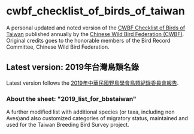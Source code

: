 # cwbf_checklist_of_birds_of_taiwan
A personal updated and noted version of the [CWBF Checklist of Birds of Taiwan](http://www.bird.org.tw/index.php/works/lists) published annually by the [Chinese Wild Bird Federation (CWBF)](http://www.bird.org.tw/index.php/about/mission). Original credits goes to the honorable members of the Bird Record Committee, Chinese Wild Bird Federation.

## Latest version: 2019年台灣鳥類名錄
Latest version follows the [2019年中華民國野鳥學會鳥類紀錄委員會報告](http://www.bird.org.tw/index.php/news/cwbf/1113-2019).

### About the sheet: "2019_list_for_bbstaiwan"
A further modified list with additional species (or taxa, including non Aves)and also customized categories of migratory status, maintained and used for the Taiwan Breeding Bird Survey project.
